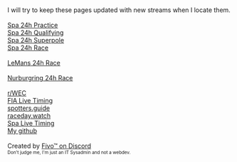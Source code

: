 <p>
<br>I will try to keep these pages updated with new streams when I locate them.
<br>
<br><a href="https://raw.githack.com/Zerotwistknife7/24hStreams/main/Spa24h-Practice.html" target="_blank">Spa 24h Practice</a>
<br><a href="https://raw.githack.com/Zerotwistknife7/24hStreams/main/Spa24h-Qualifying.html" target="_blank">Spa 24h Qualifying</a>
<br><a href="https://raw.githack.com/Zerotwistknife7/24hStreams/main/Spa24h-Superpole.html" target="_blank">Spa 24h Superpole</a>
<br><a href="https://raw.githack.com/Zerotwistknife7/24hStreams/main/Spa24h-Race.html" target="_blank">Spa 24h Race</a>
<br>
<br><a href="https://raw.githack.com/Zerotwistknife7/24hStreams/main/LeMans24hstreams.html" target="_blank">LeMans 24h Race</a>
<br>
<br><a href="https://raw.githack.com/Zerotwistknife7/24hStreams/main/Nurburgring24hstreams.html" target="_blank">Nurburgring 24h Race</a>
<br>
<br><a href="https://reddit.com/r/wec" target="_blank">r/WEC</a>
<br><a href="https://live.fiawec.com/en/" target="_blank">FIA Live Timing</a>
<br><a href="https://spotters.guide/" target="_blank">spotters.guide</a>
<br><a href="https://raceday.watch/#sessions" target="_blank">raceday.watch</a>
<br><a href="https://www.gt-world-challenge-europe.com/watch-live#live-timing" target="_blank">Spa Live Timing</a>
<br><a href="https://github.com/Zerotwistknife7" target="_blank">My github</a>
<br>
<br>Created by <a href="https://discord.com/users/116767207651803139" target="_blank">Fivo™ on Discord</a>
<br><font size="1"> Don't judge me, I'm just an IT Sysadmin and not a webdev.</font>